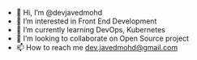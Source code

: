 - 👋 Hi, I’m @devjavedmohd
- 👀 I’m interested in Front End Development 
- 🌱 I’m currently learning DevOps, Kubernetes
- 💞️ I’m looking to collaborate on Open Source project 
- 📫 How to reach me dev.javedmohd@gmail.com

<!---
devjavedmohd/devjavedmohd is a ✨ special ✨ repository because its `README.md` (this file) appears on your GitHub profile.
You can click the Preview link to take a look at your changes.
--->
